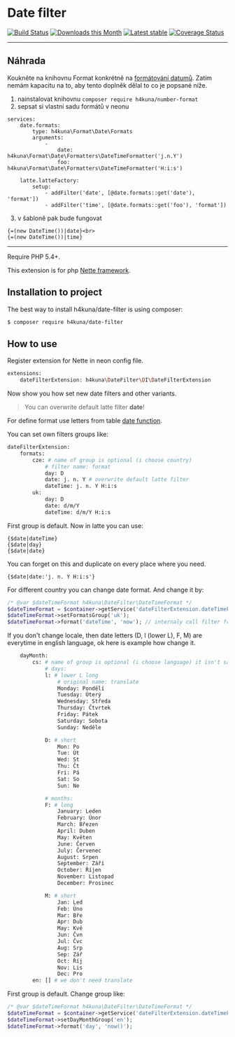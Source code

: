 Date filter
==========
[![Build Status](https://travis-ci.org/h4kuna/date-filter.svg?branch=master)](https://travis-ci.org/h4kuna/date-filter)
[![Downloads this Month](https://img.shields.io/packagist/dm/h4kuna/date-filter.svg)](https://packagist.org/packages/h4kuna/date-filter)
[![Latest stable](https://img.shields.io/packagist/v/h4kuna/date-filter.svg)](https://packagist.org/packages/h4kuna/date-filter)
[![Coverage Status](https://coveralls.io/repos/github/h4kuna/date-filter/badge.svg?branch=master)](https://coveralls.io/github/h4kuna/date-filter?branch=master)

----

## Náhrada

Koukněte na knihovnu Format konkrétně na [formátování datumů](https://github.com/h4kuna/number-format#date). Zatím nemám kapacitu na to, aby tento doplněk dělal to co je popsané níže.

1. nainstalovat knihovnu `composer require h4kuna/number-format`
2. sepsat si vlastní sadu formátů v neonu

```neon
services:
	date.formats:
		type: h4kuna\Format\Date\Formats
		arguments:
			-
				date: h4kuna\Format\Date\Formatters\DateTimeFormatter('j.n.Y')
				foo: h4kuna\Format\Date\Formatters\DateTimeFormatter('H:i:s')

	latte.latteFactory:
		setup:
			- addFilter('date', [@date.formats::get('date'), 'format'])
			- addFilter('time', [@date.formats::get('foo'), 'format'])
```
3. v šabloně pak bude fungovat
```latte
{=(new DateTime())|date}<br>
{=(new DateTime())|time}
```

----

Require PHP 5.4+.

This extension is for php [Nette framework](//github.com/nette/nette).

Installation to project
-----------------------
The best way to install h4kuna/date-filter is using composer:
```sh
$ composer require h4kuna/date-filter
```

How to use
-----------
Register extension for Nette in neon config file.
```sh
extensions:
    dateFilterExtension: h4kuna\DateFilter\DI\DateFilterExtension
```
Now show you how set new date filters and other variants.

> You can overwrite default latte filter **date**!

For define format use letters from table [date function](http://php.net/manual/en/function.date.php#refsect1-function.date-parameters).

You can set own filters groups like:
```sh
dateFilterExtension:
	formats:
		cze: # name of group is optional (i choose country)
			# filter name: format
			day: D
			date: j. n. Y # overwrite default latte filter
			dateTime: j. n. Y H:i:s
		uk:
			day: D
			date: d/m/Y
			dateTime: d/m/Y H:i:s
```
First group is default. Now in latte you can use:
```
{$date|dateTime}
{$date|day}
{$date|date}
```

You can forget on this and duplicate on every place where you need.
```
{$date|date:'j. n. Y H:i:s'}
```

For different country you can change date format. And change it by:
```php
/* @var $dateTimeFormat h4kuna\DateFilter\DateTimeFormat */
$dateTimeFormat = $container->getService('dateFilterExtension.dateTimeFormat');
$dateTimeFormat->setFormatsGroup('uk');
$dateTimeFormat->format('dateTime', 'now'); // internaly call filter from latte
```

If you don't change locale, then date letters (D, l (lower L), F, M) are everytime in english language, ok here is example how change it.

```sh
	dayMonth:
		cs: # name of group is optional (i choose language) it isn't same group above
			# days:
			l: # lower L long
				# original name: translate
				Monday: Pondělí
				Tuesday: Úterý
				Wednesday: Středa
				Thursday: Čtvrtek
				Friday: Pátek
				Saturday: Sobota
				Sunday: Neděle

			D: # short
				Mon: Po
				Tue: Út
				Wed: St
				Thu: Čt
				Fri: Pá
				Sat: So
				Sun: Ne

			# months:
			F: # long
				January: Leden
				February: Únor
				March: Březen
				April: Duben
				May: Květen
				June: Červen
				July: Červenec
				August: Srpen
				September: Září
				October: Říjen
				November: Listopad
				December: Prosinec

			M: # short
				Jan: Led
				Feb: Úno
				Mar: Bře
				Apr: Dub
				May: Kvě
				Jun: Čvn
				Jul: Čvc
				Aug: Srp
				Sep: Zář
				Oct: Říj
				Nov: Lis
				Dec: Pro
		en: [] # we don't need translate
```
First group is default. Change group like:
```php
/* @var $dateTimeFormat h4kuna\DateFilter\DateTimeFormat */
$dateTimeFormat = $container->getService('dateFilterExtension.dateTimeFormat');
$dateTimeFormat->setDayMonthGroup('en');
$dateTimeFormat->format('day', 'now()');
```
